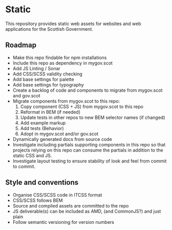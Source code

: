 # Static

This repository provides static web assets for websites and web applications for the Scottish Government.

## Roadmap
* Make this repo findable for npm installations
* Include this repo as dependency in mygov.scot
* Add JS Linting / Sonar
* Add CSS/SCSS validity checking
* Add base settings for palette
* Add base settings for typography
* Create a backlog of code and components to migrate from mygov.scot and gov.scot
* Migrate components from mygov.scot to this repo:
  1. Copy component (CSS + JS) from mygov.scot to this repo
  2. Reformat in BEM (if needed)
  3. Update tests in other repos to new BEM selector names (if changed)
  4. Add example markup
  5. Add tests (Behavior)
  6. Adopt in mygov.scot and/or gov.scot
* Dynamically generated docs from source code
* Investigate including partials supporting components in this repo so that
  projects relying on this repo can consume the partials in addition to the
  static CSS and JS.
* Investigate layout testing to ensure stability of look and feel from commit
  to commit.



## Style and conventions

* Organise CSS/SCSS code in ITCSS format
* CSS/SCSS follows BEM
* Source and compiled assets are committed to the repo
* JS deliverable(s) can be included as AMD, (and CommonJS?) and just plain
* Follow semantic versioning for version numbers
